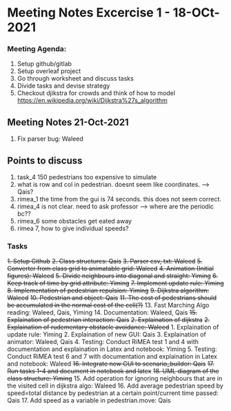 # Meeting Notes Excercise 1 - 18-OCt-2021

### Meeting Agenda:
1. Setup github/gitlab
2. Setup overleaf project
3. Go through worksheet and discuss tasks
4. Divide tasks and devise strategy
5. Checkout djikstra for crowds and think of how to model https://en.wikipedia.org/wiki/Dijkstra%27s_algorithm

## Meeting Notes 21-Oct-2021
1. Fix parser bug: Waleed


## Points to discuss
1. task_4 150 pedestrians too expensive to simulate
2. what is row and col in pedestrian. doesnt seem like coordinates. --> Qais?
3. rimea_1 the time from the gui is 74 seconds. this does not seem correct.
5. rimea_4 is not clear. need to ask professor --> where are the periodic bc??
4. rimea_6 some obstacles get eated away
6. rimea 7, how to give individual speeds?

### Tasks
~~1. Setup Github~~
~~2. Class structures: Qais~~
~~3. Parser csv, txt: Waleed~~
~~5. Converter from class grid to animatable grid: Waleed~~
~~4. Animation (Initial figures): Waleed~~
~~5. Divide neighbours into diagonal and straight: Yiming~~
~~6. Keep track of time by grid attribute: Yiming~~
~~7. Implement update rule: Yiming~~
~~8. Implementation of pedestrian repulsion: Yiming~~
~~9. Dijkstra algorithm: Waleed~~
~~10. Pedestrian and object: Qais~~
~~11. The cost of pedestrians should be accumulated in the normal cost of the cell(?)~~
13. Fast Marching Algo reading: Waleed, Qais, Yiming
14. Documentation: Waleed, Qais
~~15. Explaination of pedestrian interaction: Qais~~
~~2. Explaination of dijkstra~~
~~2. Explaination of rudementary obstacle avoidance: Waleed~~
    1. Explaination of update rule: Yiming
    2. Explaination of new GUI: Qais
    3. Explaination of animator: Waleed, Qais
    4. Testing: Conduct RiMEA test 1 and 4 with documentation and explaination in Latex and notebook: Yiming
    5. Testing: Conduct RiMEA test 6 and 7 with documentation and explaination in Latex and notebook: Waleed
~~16. Integrate new GUI to scenario_builder: Qais~~
~~17. Run tasks 1-4 and document in notebook and latex~~
~~18. UML diagram of the class structure: Yiming~~
15. Add operation for ignoring neighbours that are in the visited cell in dijkstra algo: Waleed
16. Add average pedestrian speed by speed=total distance by pedestrian at a certain point/current time passed: Qais
17. Add speed as a variable in pedestrian.move: Qais